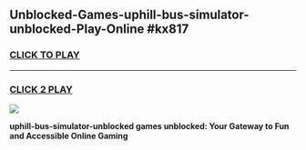 
## Unblocked-Games-uphill-bus-simulator-unblocked-Play-Online #kx817
<h3>
<a href="https://news.freeplayer.one?title=uphill-bus-simulator-unblocked&ref=3">CLICK TO PLAY</a></h3>
<hr>

<h3>
<a href="https://news.freeplayer.one?title=uphill-bus-simulator-unblocked&ref=3">CLICK 2 PLAY</a>
  
</h3>

<a href="https://news.freeplayer.one?title=uphill-bus-simulator-unblocked&ref=3"><img src="https://clearcache.store/games.png"></a>


**uphill-bus-simulator-unblocked games unblocked: Your Gateway to Fun and Accessible Online Gaming**
